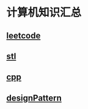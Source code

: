 # 计算机知识汇总
## [leetcode](leetcode/leetcode.md)

## [stl](stl/stl.md)

## [cpp](cpp/cpp.md)

## [designPattern](designPattern/designPattern.md)